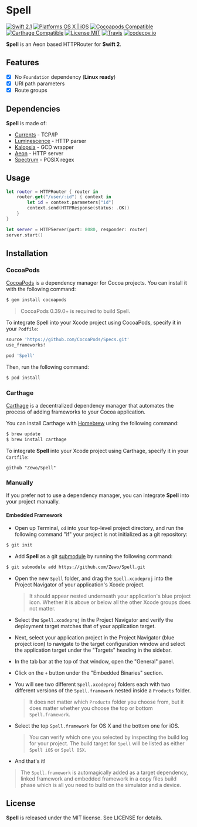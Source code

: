 Spell
========

[![Swift 2.1](https://img.shields.io/badge/Swift-2.0-orange.svg?style=flat)](https://developer.apple.com/swift/)
[![Platforms OS X | iOS](https://img.shields.io/badge/Platforms-OS%20X%20%7C%20iOS-lightgray.svg?style=flat)](https://developer.apple.com/swift/)
[![Cocoapods Compatible](https://img.shields.io/badge/Cocoapods-Compatible-4BC51D.svg?style=flat)](https://cocoapods.org/pods/Spell)
[![Carthage Compatible](https://img.shields.io/badge/Carthage-Compatible-4BC51D.svg?style=flat)](https://github.com/Carthage/Carthage)
[![License MIT](https://img.shields.io/badge/License-MIT-blue.svg?style=flat)](https://github.com/Carthage/Carthage)
[![Travis](https://img.shields.io/badge/Build-Passing-4BC51D.svg?style=flat)](https://travis-ci.org/Zewo/Spell)
[![codecov.io](http://codecov.io/github/Zewo/Spell/coverage.svg?branch=master)](http://codecov.io/github/Zewo/Spell?branch=master)

**Spell** is an Aeon based HTTPRouter for **Swift 2**.

## Features

- [x] No `Foundation` dependency (**Linux ready**)
- [x] URI path parameters
- [x] Route groups

## Dependencies

**Spell** is made of:

- [Currents](https://github.com/Zewo/Currents) - TCP/IP
- [Luminescence](https://github.com/Zewo/Luminescence) - HTTP parser
- [Kalopsia](https://github.com/Zewo/Kalopsia) - GCD wrapper
- [Aeon](https://github.com/Zewo/Aeon) - HTTP server
- [Spectrum](https://github.com/Zewo/Spectrum) - POSIX regex

## Usage

```swift
let router = HTTPRouter { router in
    router.get("/user/:id") { context in
        let id = context.parameters["id"]
        context.send(HTTPResponse(status: .OK))
    }
}

let server = HTTPServer(port: 8080, responder: router)
server.start()
```

## Installation

### CocoaPods

[CocoaPods](http://cocoapods.org) is a dependency manager for Cocoa projects. You can install it with the following command:

```bash
$ gem install cocoapods
```

> CocoaPods 0.39.0+ is required to build Spell.

To integrate Spell into your Xcode project using CocoaPods, specify it in your `Podfile`:

```ruby
source 'https://github.com/CocoaPods/Specs.git'
use_frameworks!

pod 'Spell'
```

Then, run the following command:

```bash
$ pod install
```

### Carthage

[Carthage](https://github.com/Carthage/Carthage) is a decentralized dependency manager that automates the process of adding frameworks to your Cocoa application.

You can install Carthage with [Homebrew](http://brew.sh/) using the following command:

```bash
$ brew update
$ brew install carthage
```

To integrate **Spell** into your Xcode project using Carthage, specify it in your `Cartfile`:

```ogdl
github "Zewo/Spell"
```

### Manually

If you prefer not to use a dependency manager, you can integrate **Spell** into your project manually.

#### Embedded Framework

- Open up Terminal, `cd` into your top-level project directory, and run the following command "if" your project is not initialized as a git repository:

```bash
$ git init
```

- Add **Spell** as a git [submodule](http://git-scm.com/docs/git-submodule) by running the following command:

```bash
$ git submodule add https://github.com/Zewo/Spell.git
```

- Open the new `Spell` folder, and drag the `Spell.xcodeproj` into the Project Navigator of your application's Xcode project.

    > It should appear nested underneath your application's blue project icon. Whether it is above or below all the other Xcode groups does not matter.

- Select the `Spell.xcodeproj` in the Project Navigator and verify the deployment target matches that of your application target.
- Next, select your application project in the Project Navigator (blue project icon) to navigate to the target configuration window and select the application target under the "Targets" heading in the sidebar.
- In the tab bar at the top of that window, open the "General" panel.
- Click on the `+` button under the "Embedded Binaries" section.
- You will see two different `Spell.xcodeproj` folders each with two different versions of the `Spell.framework` nested inside a `Products` folder.

    > It does not matter which `Products` folder you choose from, but it does matter whether you choose the top or bottom `Spell.framework`.

- Select the top `Spell.framework` for OS X and the bottom one for iOS.

    > You can verify which one you selected by inspecting the build log for your project. The build target for `Spell` will be listed as either `Spell iOS` or `Spell OSX`.

- And that's it!

> The `Spell.framework` is automagically added as a target dependency, linked framework and embedded framework in a copy files build phase which is all you need to build on the simulator and a device.

License
-------

**Spell** is released under the MIT license. See LICENSE for details.
